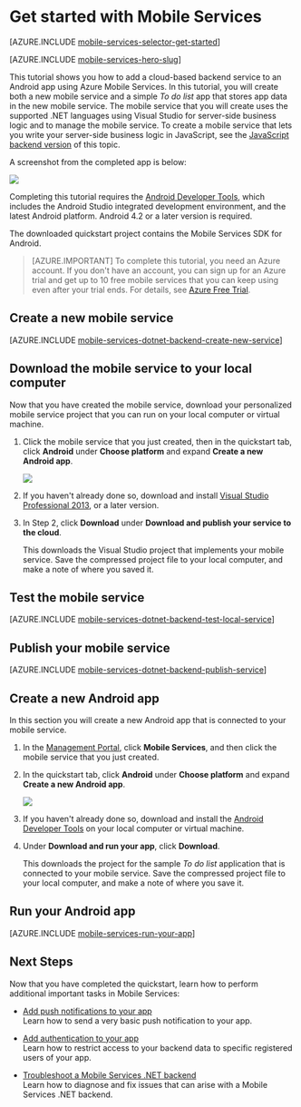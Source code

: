 
<properties
	pageTitle="Get Started with Azure Mobile Services for Android apps"
	description="Follow this tutorial to get started using Azure Mobile Services for Android development."
	services="mobile-services"
	documentationCenter="android"
	authors="RickSaling"
	manager="dwrede"
	editor=""/>

<tags
	ms.service="mobile-services"
	ms.workload="mobile"
	ms.tgt_pltfrm="mobile-android"
	ms.devlang="java"
	ms.topic="get-started-article"
	ms.date="10/07/2015"
	ms.author="ricksal"/>


# <a name="getting-started"> </a>Get started with Mobile Services

[AZURE.INCLUDE [mobile-services-selector-get-started](../../includes/mobile-services-selector-get-started.md)]
&nbsp;

[AZURE.INCLUDE [mobile-services-hero-slug](../../includes/mobile-services-hero-slug.md)]

This tutorial shows you how to add a cloud-based backend service to an Android app using Azure Mobile Services. In this tutorial, you will create both a new mobile service and a simple _To do list_ app that stores app data in the new mobile service. The mobile service that you will create uses the supported .NET languages using Visual Studio for server-side business logic and to manage the mobile service. To create a mobile service that lets you write your server-side business logic in JavaScript, see the [JavaScript backend version](mobile-services-android-get-started.md) of this topic.

A screenshot from the completed app is below:

![](./media/mobile-services-dotnet-backend-android-get-started/mobile-quickstart-completed-android.png)

Completing this tutorial requires the [Android Developer Tools][Android Studio], which includes the Android Studio integrated development environment, and the latest Android platform. Android 4.2 or a later version is required.  

The downloaded quickstart project contains the Mobile Services SDK for Android.

> [AZURE.IMPORTANT] To complete this tutorial, you need an Azure account. If you don't have an account, you can sign up for an Azure trial and get up to 10 free mobile services that you can keep using even after your trial ends. For details, see [Azure Free Trial](http://azure.microsoft.com/pricing/free-trial/?WT.mc_id=AE564AB28).


## <a name="create-new-service"> </a>Create a new mobile service

[AZURE.INCLUDE [mobile-services-dotnet-backend-create-new-service](../../includes/mobile-services-dotnet-backend-create-new-service.md)]

## Download the mobile service to your local computer

Now that you have created the mobile service, download your personalized mobile service project that you can run on your local computer or virtual machine.

1. Click the mobile service that you just created, then in the quickstart tab, click **Android** under **Choose platform** and expand **Create a new Android app**.

	![][1]  

2. If you haven't already done so, download and install [Visual Studio Professional 2013](https://go.microsoft.com/fwLink/p/?LinkID=391934), or a later version.

3. In Step 2, click **Download** under **Download and publish your service to the cloud**.

	This downloads the Visual Studio project that implements your mobile service. Save the compressed project file to your local computer, and make a note of where you saved it.

## Test the mobile service

[AZURE.INCLUDE [mobile-services-dotnet-backend-test-local-service](../../includes/mobile-services-dotnet-backend-test-local-service.md)]

## Publish your mobile service

[AZURE.INCLUDE [mobile-services-dotnet-backend-publish-service](../../includes/mobile-services-dotnet-backend-publish-service.md)]

## Create a new Android app

In this section you will create a new Android app that is connected to your mobile service.

1. In the [Management Portal], click **Mobile Services**, and then click the mobile service that you just created.

2. In the quickstart tab, click **Android** under **Choose platform** and expand **Create a new Android app**.

	![][2]  

3. If you haven't already done so, download and install the [Android Developer Tools][Android SDK] on your local computer or virtual machine.

4. Under **Download and run your app**, click **Download**.

  	This downloads the project for the sample _To do list_ application that is connected to your mobile service. Save the compressed project file to your local computer, and make a note of where you save it.

## Run your Android app

[AZURE.INCLUDE [mobile-services-run-your-app](../../includes/mobile-services-android-get-started.md)]

## <a name="next-steps"> </a>Next Steps
Now that you have completed the quickstart, learn how to perform additional important tasks in Mobile Services:

* [Add push notifications to your app]
  <br/>Learn how to send a very basic push notification to your app.

* [Add authentication to your app]
  <br/>Learn how to restrict access to your backend data to specific registered users of your app.

* [Troubleshoot a Mobile Services .NET backend]
  <br/> Learn how to diagnose and fix issues that can arise with a Mobile Services .NET backend.

<!-- Anchors. -->
[Getting started with Mobile Services]:#getting-started
[Create a new mobile service]:#create-new-service
[Define the mobile service instance]:#define-mobile-service-instance
[Next Steps]:#next-steps

<!-- Images. -->
[0]: ./media/mobile-services-dotnet-backend-android-get-started/mobile-quickstart-completed-android.png
[1]: ./media/mobile-services-dotnet-backend-android-get-started/mobile-quickstart-steps-vs-AS.png
[2]: ./media/mobile-services-dotnet-backend-android-get-started/mobile-quickstart-steps-android-AS.png


[6]: ./media/mobile-services-dotnet-backend-android-get-started/mobile-portal-quickstart-android.png
[7]: ./media/mobile-services-dotnet-backend-android-get-started/mobile-quickstart-steps-android.png
[8]: ./media/mobile-services-dotnet-backend-android-get-started/mobile-eclipse-quickstart.png

[10]: ./media/mobile-services-dotnet-backend-android-get-started/mobile-quickstart-startup-android.png
[11]: ./media/mobile-services-dotnet-backend-android-get-started/mobile-data-tab.png
[12]: ./media/mobile-services-dotnet-backend-android-get-started/mobile-data-browse.png

[14]: ./media/mobile-services-dotnet-backend-android-get-started/mobile-services-import-android-workspace.png
[15]: ./media/mobile-services-dotnet-backend-android-get-started/mobile-services-import-android-project.png

<!-- URLs. -->
[Get started (Eclipse)]: mobile-services-dotnet-backend-android-get-started-ec.md
[Add push notifications to your app]: mobile-services-dotnet-backend-android-get-started-push.md
[Add authentication to your app]: mobile-services-dotnet-backend-android-get-started-auth.md
[Android SDK]: https://go.microsoft.com/fwLink/p/?LinkID=280125
[Android Studio]: https://developer.android.com/sdk/index.html
[Mobile Services Android SDK]: https://go.microsoft.com/fwLink/p/?LinkID=266533
[Troubleshoot a Mobile Services .NET backend]: mobile-services-dotnet-backend-how-to-troubleshoot.md

[Management Portal]: https://manage.windowsazure.com/
